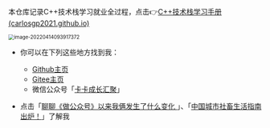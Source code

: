 本仓库记录C++技术栈学习就业全过程，点击👉[C++技术栈学习手册 (carlosgp2021.github.io)](https://carlosgp2021.github.io/r2BAT/#/)

<img src="https://test1.jsdelivr.net/gh/CARLOSGP2021/myFigures/img/202204140939464.png" alt="image-20220414093917372" style="zoom:70%;" />

- 你可以在下列这些地方找到我：
  - [Github主页](https://github.com/CARLOSGP2021)
  - [Gitee主页](https://gitee.com/gp21)
  - 微信公众号「[卡卡成长汇聚](https://cdn.jsdelivr.net/gh/CARLOSGP2021/myFigures/img/202203291453021.png)」
  
- 点击「[聊聊《做公众号》以来我俩发生了什么变化 ](https://mp.weixin.qq.com/s/7g-udFr5KpgzbG0ly7IExw)」、「[中国城市社畜生活指南出炉！](https://mp.weixin.qq.com/s/nar9tAnjRjiTh8PMANz_EA)」了解我
